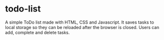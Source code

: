 # todo-list

A simple  ToDo list made with HTML, CSS and Javascript. 
It saves tasks to local storage so they can be reloaded after the browser is closed.
Users can add, complete and delete tasks.

